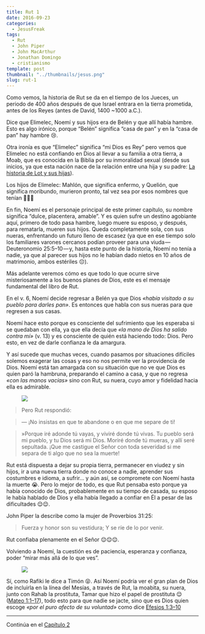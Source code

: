 ```yaml
---
title: Rut 1
date: 2016-09-23
categories:
  - JesusFreak
tags:
  - Rut
  - John Piper
  - John MacArthur
  - Jonathan Domingo
  - cristianismo
template: post
thumbnail: "../thumbnails/jesus.png"
slug: rut-1
---
```


Como vemos, la historia de Rut se da en el tiempo de los Jueces, un periodo de 400 años después de que Israel entrara en la tierra prometida, antes de los Reyes (antes de David, 1400 \~1000 a.C.).

Dice que Elimelec, Noemí y sus hijos era de Belén y que allí había hambre. Esto es algo irónico, porque “Belén” significa “casa de pan” y en la “casa de pan” hay hambre 😢.

Otra ironía es que “Elimelec” significa “mi Dios es Rey” pero vemos que Elimelec no está confiando en Dios al llevar a su familia a otra tierra, a Moab, que es conocida en la Biblia por su inmoralidad sexual (desde sus inicios, ya que esta nación nace de la relación entre una hija y su padre: [La historia de Lot y sus hijas](https://www.biblegateway.com/passage/?search=G%C3%A9nesis+19%3A+30-38&version=NVI)).

Los hijos de Elimelec: Mahlón, que significa enfermo, y Quelión, que significa moribundo, murieron pronto, tal vez sea por esos nombres que tenían 🤔🤔🤔

En fin, Noemí es el personaje principal de este primer capítulo, su nombre significa “dulce, placentera, amable”. Y es quien sufre un destino agobiante aquí, primero de todo pasa hambre, luego muere su esposo, y después, para rematarla, mueren sus hijos. Queda completamente sola, con sus nueras, enfrentando un futuro lleno de escasez (ya que en ese tiempo solo los familiares varones cercanos podían proveer para una viuda — Deuteronomio 25:5–10 — y, hasta este punto de la historia, Noemí no tenía a nadie, ya que al parecer sus hijos no le habían dado nietos en 10 años de matrimonio, ambos estériles 😔).

Más adelante veremos cómo es que todo lo que ocurre sirve misteriosamente a los buenos planes de Dios, este es el mensaje fundamental del libro de Rut.

En el v. 6, Noemí decide regresar a Belén ya que Dios _«había visitado a su pueblo para darles pan»_. Es entonces que habla con sus nueras para que regresen a sus casas.

Noemí hace esto porque es consciente del sufrimiento que les esperaba si se quedaban con ella, ya que ella decía que _«la mano de Dios ha salido contra mí»_ (v. 13) y es consciente de quién está haciendo todo: Dios. Pero esto, en vez de darle confianza le da amargura.

Y así sucede que muchas veces, cuando pasamos por situaciones difíciles solemos exagerar las cosas y eso no nos permite ver la providencia de Dios. Noemí está tan amargada con su situación que no ve que Dios es quien paró la hambruna, preparando el camino a casa, y que no regresa _«con las manos vacías»_ sino con Rut, su nuera, cuyo amor y fidelidad hacia ella es admirable.

<figure>

![](https://cdn-images-1.medium.com/max/600/1*-5xTSGhAXsD3O4s-4x-qag.png)

</figure>

> Pero Rut respondió:

> — ¡No insistas en que te abandone o en que me separe de ti!

> »Porque iré adonde tú vayas, y viviré donde tú vivas. Tu pueblo será mi pueblo, y tu Dios será mi Dios. Moriré donde tú mueras, y allí seré sepultada. ¡Que me castigue el Señor con toda severidad si me separa de ti algo que no sea la muerte!

Rut está dispuesta a dejar su propia tierra, permanecer en viudez y sin hijos, ir a una nueva tierra donde no conoce a nadie, aprender sus costumbres e idioma, a sufrir… y aún así, se compromete con Noemí hasta la muerte 😭. Pero lo mejor de todo, es que Rut pensaba esto porque ya había conocido de Dios, probablemente en su tiempo de casada, su esposo le había hablado de Dios y ella había llegado a confiar en Él a pesar de las dificultades 😌😌.

John Piper la describe como la mujer de Proverbios 31:25:

> Fuerza y honor son su vestidura; Y se ríe de lo por venir.

Rut confiaba plenamente en el Señor 😌😌😌.

Volviendo a Noemí, la cuestión es de paciencia, esperanza y confianza, poder “mirar más allá de lo que ves”.

<figure>

![](https://cdn-images-1.medium.com/max/800/1*zYJlddEPpq-Kb-GprEIoKA.png)

</figure>

Sí, como Rafiki le dice a Timón 😝. Así Noemí podría ver el gran plan de Dios de incluirla en la línea del Mesías, a través de Rut, la moabita, su nuera, junto con Rahab la prostituta, Tamar que hizo el papel de prostituta 😌 ([Mateo 1:1–17](https://www.biblegateway.com/passage/?search=Mateo+1%3A+1-17&version=NVI)), todo esto para que nadie se jacte, sino que es Dios quien escoge _«por el puro afecto de su voluntad»_ como dice [Efesios 1:3–10](https://www.biblegateway.com/passage/?search=Efesios+1%3A3-10&version=RVR1960)

---

Continúa en el [Capítulo 2](https://lavaldi.com/rut-2)
